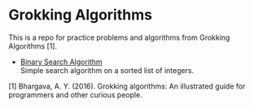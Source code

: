 # Grokking Algorithms  
This is a repo for practice problems and algorithms from Grokking Algorithms [1].  

* [Binary Search Algorithm](binary_search.ipynb)  
Simple search algorithm on a sorted list of integers.

[1] Bhargava, A. Y. (2016). Grokking algorithms: An illustrated guide for programmers and other curious people.
